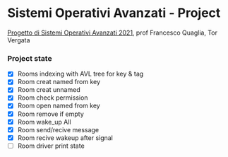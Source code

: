 # Sistemi Operativi Avanzati - Project
[Progetto di Sistemi Operativi Avanzati 2021](https://francescoquaglia.github.io/TEACHING/AOS/PROJECTS/project-specification-2020-2021.html), prof Francesco Quaglia, Tor Vergata

### Project state
- [x] Rooms indexing with AVL tree for key & tag
- [x] Room creat named from key
- [x] Room creat unnamed
- [x] Room check permission
- [x] Room open named from key
- [x] Room remove if empty
- [x] Room wake_up All
- [x] Room send/recive message
- [x] Room recive wakeup after signal
- [ ] Room driver print state